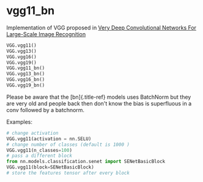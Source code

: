 # vgg11_bn
Implementation of VGG proposed in [Very Deep Convolutional Networks For
Large-Scale Image Recognition](https://arxiv.org/pdf/1409.1556.pdf)

 ``` python
 VGG.vgg11()
 VGG.vgg13()
 VGG.vgg16()
 VGG.vgg19()
 VGG.vgg11_bn()
 VGG.vgg13_bn()
 VGG.vgg16_bn()
 VGG.vgg19_bn()
 ```

 Please be aware that the [bn]{.title-ref} models uses BatchNorm but
 they are very old and people back then don\'t know the bias is
 superfluous in a conv followed by a batchnorm.

 Examples:

  ``` python
  # change activation
  VGG.vgg11(activation = nn.SELU)
  # change number of classes (default is 1000 )
  VGG.vgg11(n_classes=100)
  # pass a different block
  from nn.models.classification.senet import SENetBasicBlock
  VGG.vgg11(block=SENetBasicBlock)
  # store the features tensor after every block
  ```

 